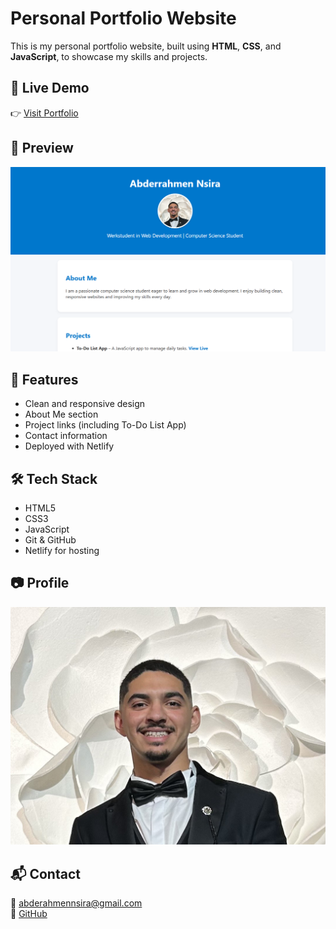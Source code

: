 # Personal Portfolio Website

This is my personal portfolio website, built using **HTML**, **CSS**, and **JavaScript**, to showcase my skills and projects.

## 🔗 Live Demo

👉 [Visit Portfolio](https://abderrahmen-portfolio.netlify.app)

## 📸 Preview

![screenshot](screenshot.jpg)

## 📂 Features

- Clean and responsive design
- About Me section
- Project links (including To-Do List App)
- Contact information
- Deployed with Netlify

## 🛠 Tech Stack

- HTML5  
- CSS3  
- JavaScript  
- Git & GitHub  
- Netlify for hosting

## 📷 Profile

![profile](profile.jpg)

## 📬 Contact

📧 abderahmennsira@gmail.com  
💼 [GitHub](https://github.com/abdou-nsira)

